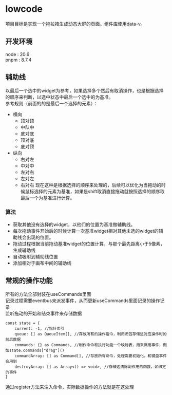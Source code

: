 # lowcode
项目目标是实现一个拖拉拽生成动态大屏的页面。组件库使用data-v。
## 开发环境
node : 20.6  
pnpm : 8.7.4
## 辅助线
以最后一个选中的widget为参考，如果选择多个然后有取消操作，也是根据选择的顺序来判断，以选中状态中最后一个选中的为基准。  
参考规则（前面的的是最后一个选择的元素）：
- 横向
  - 顶对顶
  - 中队中
  - 底对底
  - 顶对底
  - 底对顶
- 纵向
  - 右对左
  - 中对中
  - 左对右
  - 左对左
  - 右对右
现在这种是根据选择的顺序来处理的，后续可以优化为当拖动的时候鼠标选择的元素为基准，如果是shift取消直接拖动就按照选择的顺序取最后一个为基准进行计算。  
### 算法
- 获取其他没有选择的widget，以他们的位置为基准做辅助线。
- 每次拖动事件开始后的时候计算一次基准widget相对其他未选的widget的辅助线会出现的位置。
- 拖动过程根据当前拖动基准widget的位置计算，与那个最先距离小于5像素，生成辅助线
- 自动吸附到辅助线位置
- 添加相对于画布中间的辅助线

## 常规的操作功能
所有的方法全部封装在useCommands里面  
记录过程需要eventbus来派发事件，从而更新useCommands里面记录的操作记录  
监听拖动的开始和结束事件来存储数据  
```
const state = {
    current: -1, //指针索引
    queue: [] as QueueItem[], //存放所有的操作指令，利用闭包存储这对应操作时的前后数据
    commands: {} as Commands, //制作命令和执行功能一个映射表，用来调用事件，例如state.commands["drag"]()
    commandArray: [] as Command[], //存放所有命令，处理需要初始化，和键盘事件会用到
    destroyArray: [] as Array<() => void>, //存储这清除副作用的函数，如绑定的事件
}
```
通过register方法来注入命令，实际数据操作的方法就是在这处理